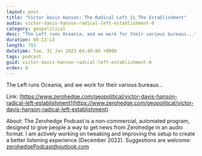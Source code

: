 ```yaml
---
layout: post
title: "Victor Davis Hanson: The Radical Left Is The Establishment"
audio: victor-davis-hanson-radical-left-establishment-0
category: geopolitical
desc: "The Left runs Oceania, and we work for their various bureaus..."
duration: 00:13:13
length: 793
datetime: Tue, 31 Jan 2023 04:40:00 +0000
tags: podcast
guid: victor-davis-hanson-radical-left-establishment-0
order: 0
---
```

The Left runs Oceania, and we work for their various bureaus...

Link: [https://www.zerohedge.com/geopolitical/victor-davis-hanson-radical-left-establishment](https://www.zerohedge.com/geopolitical/victor-davis-hanson-radical-left-establishment)

About: The Zerohedge Podcast is a non-commercial, automated program, designed to give people a way to get news from Zerohedge in an audio format.  I am actively working on tweaking and improving the setup to create a better listening experience (December 2022).  Suggestions are welcome: [zerohedgePodcast@outlook.com](mailto:zerohedgePodcast@outlook.com)